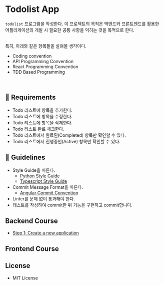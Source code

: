 # Todolist App

`todolist` 프로그램을 작성한다. 이 프로젝트의 목적은 백엔드와 프론트엔드를 활용한 어플리케이션의 개발 시 필요한 공통 사항을 익히는 것을 목적으로 한다.

<br/>
특히, 아래와 같은 항목들을 살펴볼 생각이다.

- Coding convention
- API Programming Convention
- React Programming Convention
- TDD Based Programming

<br/>

## 👾 Requirements

- Todo 리스트에 항목을 추가한다.
- Todo 리스트에 항목을 수정한다.
- Todo 리스트에 항목을 삭제한다.
- Todo 리스트 완료 체크한다.
- Todo 리스트에서 완료된(Completed) 항목만 확인할 수 있다.
- Todo 리스트에서 진행중인(Active) 항목만 확인할 수 있다.

## 🚥 Guidelines

- Style Guide을 따른다.
  - [Python Style Guide](https://www.notion.so/avikus/Python-Style-Guide-077c45c8b6f8414db8a0f6ecb2daf029)
  - [Typescript Style Guide](https://www.notion.so/avikus/Typescript-Code-Style-Guide-96d7962fb9c8440297cd99ff7196cdc2)
- Commit Message Format을 따른다.
  - [Angular Commit Convention](https://github.com/angular/angular/blob/main/CONTRIBUTING.md#commit)
- Linter를 문제 없이 통과해야 한다.
- 테스트를 작성하여 commit한 뒤 기능을 구현하고 commit합니다.

## Backend Course

- [Step 1: Create a new application](./backend/README.md)

## Frontend Course

## License

- MIT License
